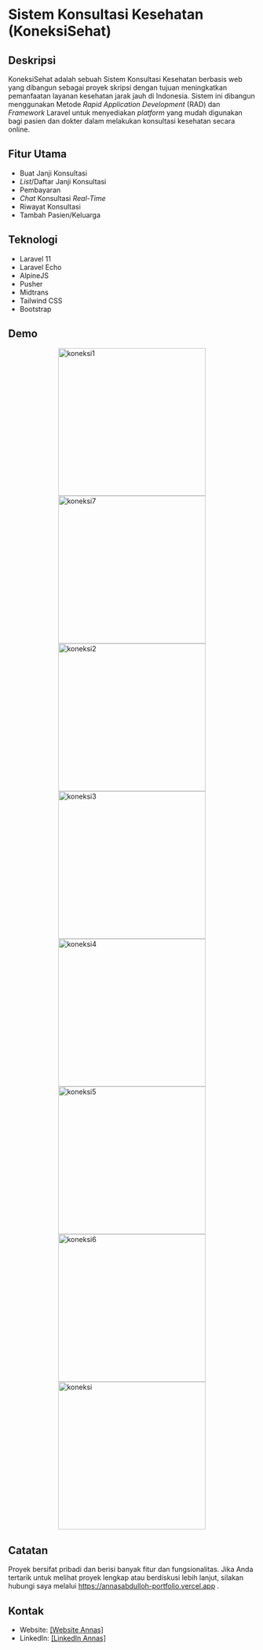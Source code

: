 # Sistem Konsultasi Kesehatan (KoneksiSehat)

## Deskripsi

KoneksiSehat adalah sebuah Sistem Konsultasi Kesehatan berbasis web yang dibangun sebagai proyek skripsi dengan tujuan meningkatkan pemanfaatan layanan kesehatan jarak jauh di Indonesia. Sistem ini dibangun menggunakan Metode *Rapid Application Development* (RAD) dan *Framework* Laravel untuk menyediakan *platform* yang mudah digunakan bagi pasien dan dokter dalam melakukan konsultasi kesehatan secara online.

## Fitur Utama

* Buat Janji Konsultasi
* *List*/Daftar Janji Konsultasi
* Pembayaran
* *Chat* Konsultasi *Real-Time*
* Riwayat Konsultasi
* Tambah Pasien/Keluarga

## Teknologi

* Laravel 11
* Laravel Echo
* AlpineJS
* Pusher
* Midtrans
* Tailwind CSS
* Bootstrap

## Demo

<div style="display: flex; flex-wrap: wrap; justify-content: space-around;">
  <img src="https://github.com/user-attachments/assets/636d485b-efb3-40c5-ac89-c3ce860cbba6" alt="koneksi1" width="300px">
  <img src="https://github.com/user-attachments/assets/c326218d-cf3a-4b98-b45f-697f5c18126b" alt="koneksi7" width="300px">
  <img src="https://github.com/user-attachments/assets/cc10b413-09cd-47bc-aa27-b110c4c6a417" alt="koneksi2" width="300px">
  <img src="https://github.com/user-attachments/assets/f5bad0d4-a014-45ce-a926-0809201d5f3f" alt="koneksi3" width="300px">
  <img src="https://github.com/user-attachments/assets/8bc8e274-3e14-487e-af73-780f828745b7" alt="koneksi4" width="300px">
  <img src="https://github.com/user-attachments/assets/4c59aa58-907f-4ba1-a81e-d53d3611eecc" alt="koneksi5" width="300px">
  <img src="https://github.com/user-attachments/assets/17a71ee4-a5ff-4955-8278-c641b00ca027" alt="koneksi6" width="300px">
  <img src="https://github.com/user-attachments/assets/0302cab7-b9c9-42aa-a1a8-5f960219b202" alt="koneksi" width="300px">
</div>

## Catatan

Proyek bersifat pribadi dan berisi banyak fitur dan fungsionalitas. Jika Anda tertarik untuk melihat proyek lengkap atau berdiskusi lebih lanjut, silakan hubungi saya melalui https://annasabdulloh-portfolio.vercel.app .

## Kontak

* Website: [[Website Annas]](https://annasabdulloh-portfolio.vercel.app)
* LinkedIn: [[LinkedIn Annas]](https://www.linkedin.com/in/annasabd/)
